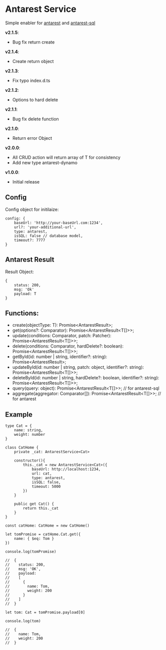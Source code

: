 # Antarest Service
Simple enabler for [antarest](https://github.com/bahasa-ai/antarest) and [antarest-sql](https://github.com/bahasa-ai/antarest-sql)

__v2.1.5__:
- Bug fix return create

__v2.1.4__:
- Create return object

__v2.1.3__:
- Fix typo index.d.ts

__v2.1.2__:
- Options to hard delete

__v2.1.1__:
- Bug fix delete function

__v2.1.0__:
- Return error Object

__v2.0.0__:
- All CRUD action will return array of T for consistency
- Add new type antarest-dynamo

__v1.0.0__:
- Initial release

## Config
Config object for initilaize:
```
config: {
    baseUrl: 'http://your-baseUrl.com:1234',
    url?: 'your-additional-url',
    type: antarest,
    isSQL: false // database model,
    timeout?: 7777
}
```

## Antarest Result
Result Object: 
```
{
    status: 200,
    msg: 'Ok'
    payload: T
}
```

## Functions:
- create(objectType: T): Promise<AntarestResult<T>>;
- get(options?: Comparator): Promise<AntarestResult<T[]>>;
- update(conditions: Comparator, patch: Patcher): Promise<AntarestResult<T[]>>;
- delete(conditions: Comparator, hardDelete?: boolean): Promise<AntarestResult<T[]>>;
- getById(id: number | string, identifier?: string): Promise<AntarestResult<T>>;
- updateById(id: number | string, patch: object, identifier?: string): Promise<AntarestResult<T[]>>;
- deleteById(id: number | string, hardDelete?: boolean, identifier?: string): Promise<AntarestResult<T[]>>;
- query(query: object): Promise<AntarestResult<T[]>>; // for antarest-sql
- aggregate(aggregator: Comparator[]): Promise<AntarestResult<T[]>>; // for antarest

## Example
```
type Cat = {
    name: string,
    weight: number
}

class CatHome {
    private _cat: AntarestService<Cat>

    constructor(){
        this._cat = new AntarestService<Cat>({
            baseUrl: http://localhost:1234,
            url: cat,
            type: antarest,
            isSQL: false,
            timeout: 5000
        })
    }

    public get Cat() {
        return this._cat
    }
}

const catHome: CatHome = new CatHome()

let tomPromise = catHome.Cat.get({
    name: { $eq: Tom }
})

console.log(tomPromise)

//  { 
//    status: 200,
//    msg: 'OK',
//    payload: 
//    [ 
//      {
//        name: Tom,
//        weight: 200
//      }
//    ]
//  }

let tom: Cat = tomPromise.payload[0]

console.log(tom)

//  {
//    name: Tom,
//    weight: 200
//  }

```